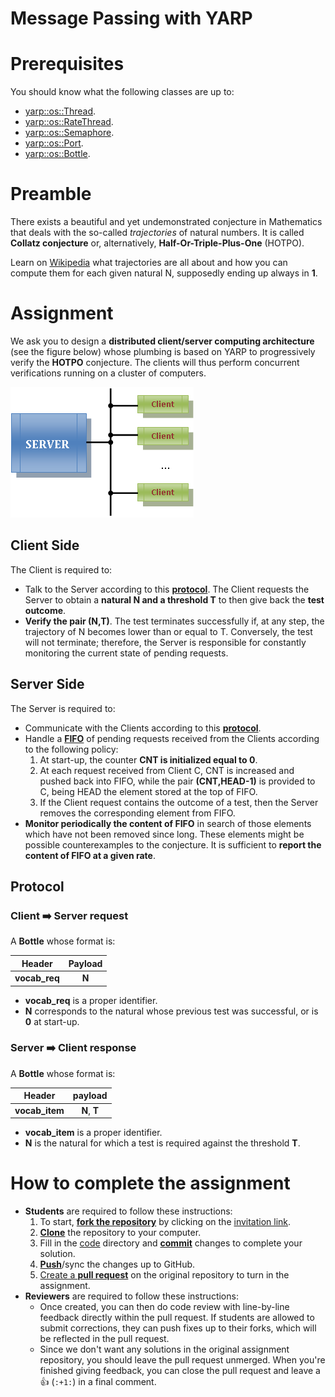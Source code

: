 Message Passing with YARP
=========================

# Prerequisites
You should know what the following classes are up to:
- [yarp::os::Thread](http://www.yarp.it/classyarp_1_1os_1_1Thread.html).
- [yarp::os::RateThread](http://www.yarp.it/classyarp_1_1os_1_1RateThread.html).
- [yarp::os::Semaphore](http://www.yarp.it/classyarp_1_1os_1_1Semaphore.html).
- [yarp::os::Port](http://www.yarp.it/classyarp_1_1os_1_1Port.html).
- [yarp::os::Bottle](http://www.yarp.it/classyarp_1_1os_1_1Bottle.html).

# Preamble
There exists a beautiful and yet undemonstrated conjecture in Mathematics that
deals with the so-called _trajectories_ of natural numbers. It is called **Collatz
conjecture** or, alternatively, **Half-Or-Triple-Plus-One** (HOTPO).

Learn on [Wikipedia](https://en.wikipedia.org/wiki/Collatz_conjecture) what
trajectories are all about and how you can compute them for each given natural N,
supposedly ending up always in **1**.

# Assignment
We ask you to design a **distributed client/server computing architecture**
(see the figure below) whose plumbing is based on YARP to progressively verify
the **HOTPO** conjecture. The clients will thus perform concurrent verifications
running on a cluster of computers.

![architecture](/misc/architecture.png)

## Client Side
The Client is required to:
- Talk to the Server according to this [**protocol**](#protocol).
The Client requests the Server to obtain a **natural N and a threshold T** to then
give back the **test outcome**.
- **Verify the pair (N,T)**. The test terminates successfully if, at any step, the
trajectory of N becomes lower than or equal to T. Conversely, the test will not
terminate; therefore, the Server is responsible for constantly monitoring the
current state of pending requests.

## Server Side
The Server is required to:
- Communicate with the Clients according to this [**protocol**](#protocol).
- Handle a [**FIFO**](https://en.wikipedia.org/wiki/FIFO_(computing_and_electronics))
of pending requests received from the Clients according to the following policy:
    1. At start-up, the counter **CNT is initialized equal to 0**.
    2. At each request received from Client C, CNT is increased and pushed back
    into FIFO, while the pair **(CNT,HEAD-1)** is provided to C, being HEAD the
    element stored at the top of FIFO.
    3. If the Client request contains the outcome of a test, then the Server
    removes the corresponding element from FIFO.
- **Monitor periodically the content of FIFO** in search of those elements which
have not been removed since long. These elements might be possible counterexamples
to the conjecture. It is sufficient to **report the content of FIFO at a given rate**.

## Protocol

### Client :arrow_right: Server request
A **Bottle** whose format is:

| Header | Payload |
| :---: | :---: |
| **vocab_req** | **N** |

- **vocab_req** is a proper identifier.
- **N** corresponds to the natural whose previous test was successful, or is **0**
at start-up.

### Server :arrow_right: Client response
A **Bottle** whose format is:

| Header | payload |
| :---: | :---: |
| **vocab_item** | **N**, **T** |

- **vocab_item** is a proper identifier.
- **N** is the natural for which a test is required against the threshold **T**.

# How to complete the assignment
- **Students** are required to follow these instructions:
    1. To start, [**fork the repository**](https://guides.github.com/activities/forking/) by clicking on the [invitation link](https://classroom.github.com/assignment-invitations/cf638c49aa7f83e39b0598829c410605).
    2. [**Clone**](http://gitref.org/creating/#clone) the repository to your computer.
    3. Fill in the [code](/code) directory and [**commit**](http://gitref.org/basic/#commit) changes to complete your solution.
    4. [**Push**](http://gitref.org/remotes/#push)/sync the changes up to GitHub.
    5. [Create a **pull request**](https://help.github.com/articles/creating-a-pull-request) on the original repository to turn in the assignment.
- **Reviewers** are required to follow these instructions:
    - Once created, you can then do code review with line-by-line feedback directly within the pull request. If students are allowed to submit corrections, they can push fixes up to their forks, which will be reflected in the pull request.
    - Since we don't want any solutions in the original assignment repository, you should leave the pull request unmerged. When you're finished giving feedback, you can close the pull request and leave a :+1: (`:+1:`) in a final comment.

